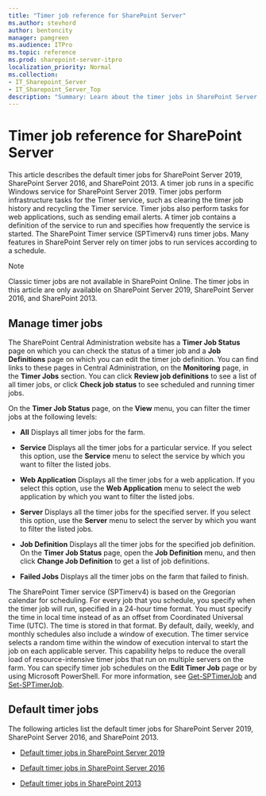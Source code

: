 ```yaml
---
title: "Timer job reference for SharePoint Server"
ms.author: stevhord
author: bentoncity
manager: pamgreen
ms.audience: ITPro
ms.topic: reference
ms.prod: sharepoint-server-itpro
localization_priority: Normal
ms.collection:
- IT_Sharepoint_Server
- IT_Sharepoint_Server_Top
description: "Summary: Learn about the timer jobs in SharePoint Server."
---
```


# Timer job reference for SharePoint Server

This article describes the default timer jobs for SharePoint Server 2019, SharePoint Server 2016, and SharePoint 2013. A timer job runs in a specific Windows service for SharePoint Server 2019. Timer jobs perform infrastructure tasks for the Timer service, such as clearing the timer job history and recycling the Timer service. Timer jobs also perform tasks for web applications, such as sending email alerts. A timer job contains a definition of the service to run and specifies how frequently the service is started. The SharePoint Timer service (SPTimerv4) runs timer jobs. Many features in SharePoint Server rely on timer jobs to run services according to a schedule.

> [!NOTE]
> Classic timer jobs are not available in SharePoint Online. The timer jobs in this article are only available on SharePoint Server 2019, SharePoint Server 2016, and SharePoint 2013.

## Manage timer jobs
<a name="ManageJobs"> </a>

The SharePoint Central Administration website has a **Timer Job Status** page on which you can check the status of a timer job and a **Job Definitions** page on which you can edit the timer job definition. You can find links to these pages in Central Administration, on the **Monitoring** page, in the **Timer Jobs** section. You can click **Review job definitions** to see a list of all timer jobs, or click **Check job status** to see scheduled and running timer jobs.

On the **Timer Job Status** page, on the **View** menu, you can filter the timer jobs at the following levels: 
  
- **All** Displays all timer jobs for the farm. 
    
- **Service** Displays all the timer jobs for a particular service. If you select this option, use the **Service** menu to select the service by which you want to filter the listed jobs. 
    
- **Web Application** Displays all the timer jobs for a web application. If you select this option, use the **Web Application** menu to select the web application by which you want to filter the listed jobs. 
    
- **Server** Displays all the timer jobs for the specified server. If you select this option, use the **Server** menu to select the server by which you want to filter the listed jobs. 
    
- **Job Definition** Displays all the timer jobs for the specified job definition. On the **Timer Job Status** page, open the **Job Definition** menu, and then click **Change Job Definition** to get a list of job definitions. 
    
- **Failed Jobs** Displays all the timer jobs on the farm that failed to finish.
 
The SharePoint Timer service (SPTimerv4) is based on the Gregorian calendar for scheduling. For every job that you schedule, you specify when the timer job will run, specified in a 24-hour time format. You must specify the time in local time instead of as an offset from Coordinated Universal Time (UTC). The time is stored in that format. By default, daily, weekly, and monthly schedules also include a window of execution. The timer service selects a random time within the window of execution interval to start the job on each applicable server. This capability helps to reduce the overall load of resource-intensive timer jobs that run on multiple servers on the farm. You can specify timer job schedules on the **Edit Timer Job** page or by using Microsoft PowerShell. For more information, see [Get-SPTimerJob](https://docs.microsoft.com/en-us/powershell/module/sharepoint-server/get-sptimerjob?view=sharepoint-ps) and [Set-SPTimerJob](https://docs.microsoft.com/en-us/powershell/module/sharepoint-server/set-sptimerjob?view=sharepoint-ps).

## Default timer jobs
<a name="DefaultJobs"> </a>

The following articles list the default timer jobs for SharePoint Server 2019, SharePoint Server 2016, and SharePoint 2013.

- [Default timer jobs in SharePoint Server 2019](https://docs.microsoft.com/en-us/Sharepoint/technical-reference/default-timer-jobs-in-sharepoint-server-2019)

- [Default timer jobs in SharePoint Server 2016](https://docs.microsoft.com/en-us/SharePoint/technical-reference/default-timer-jobs-in-sharepoint-server-2016)

- [Default timer jobs in SharePoint 2013](https://docs.microsoft.com/en-us/SharePoint/technical-reference/default-timer-jobs-in-sharepoint-2013)